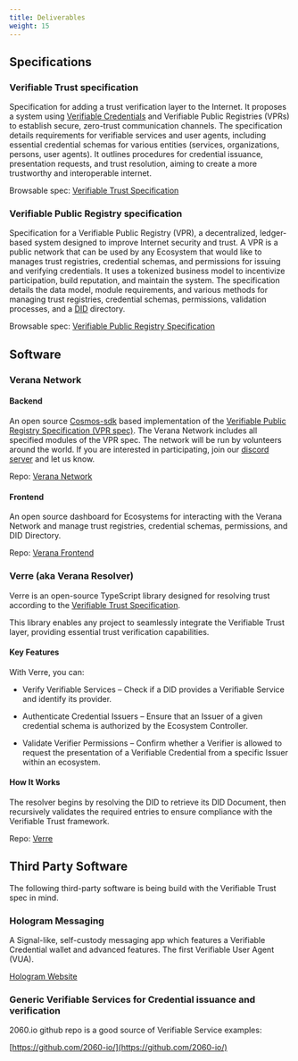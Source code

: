 ```yaml
---
title: Deliverables
weight: 15
---
```

## Specifications

### Verifiable Trust specification

Specification for adding a trust verification layer to the Internet. It proposes a system using [Verifiable Credentials](https://www.w3.org/TR/vc-data-model-2.0/) and Verifiable Public Registries (VPRs) to establish secure, zero-trust communication channels. The specification details requirements for verifiable services and user agents, including essential credential schemas for various entities (services, organizations, persons, user agents). It outlines procedures for credential issuance, presentation requests, and trust resolution, aiming to create a more trustworthy and interoperable internet.

Browsable spec: [Verifiable Trust Specification](https://verana-labs.github.io/verifiable-trust-spec/)

### Verifiable Public Registry specification

Specification for a Verifiable Public Registry (VPR), a decentralized, ledger-based system designed to improve Internet security and trust. A VPR is a public network that can be used by any Ecosystem that would like to manages trust registries, credential schemas, and permissions for issuing and verifying credentials. It uses a tokenized business model to incentivize participation, build reputation, and maintain the system. The specification details the data model, module requirements, and various methods for managing trust registries, credential schemas, permissions, validation processes, and a [DID](https://www.w3.org/TR/did-1.0/) directory.

Browsable spec: [Verifiable Public Registry Specification](https://verana-labs.github.io/verifiable-trust-vpr-spec/)

## Software

### Verana Network

#### Backend

An open source [Cosmos-sdk](https://cosmos.network/) based implementation of the [Verifiable Public Registry Specification (VPR spec)](https://github.com/verana-labs/verifiable-trust-vpr-spec). The Verana Network includes all specified modules of the VPR spec. The network will be run by volunteers around the world. If you are interested in participating, join our [discord server](https://verana.io) and let us know.

Repo: [Verana Network](https://github.com/verana-labs/verana-blockchain)

#### Frontend

An open source dashboard for Ecosystems for interacting with the Verana Network and manage trust registries, credential schemas, permissions, and DID Directory.

Repo: [Verana Frontend](https://github.com/verana-labs/verana-frontend)

### Verre (aka Verana Resolver)

Verre is an open-source TypeScript library designed for resolving trust according to the [Verifiable Trust Specification](https://verana-labs.github.io/verifiable-trust-spec/).

This library enables any project to seamlessly integrate the Verifiable Trust layer, providing essential trust verification capabilities.

#### Key Features

With Verre, you can:

- Verify Verifiable Services – Check if a DID provides a Verifiable Service and identify its provider.

- Authenticate Credential Issuers – Ensure that an Issuer of a given credential schema is authorized by the Ecosystem Controller.

- Validate Verifier Permissions – Confirm whether a Verifier is allowed to request the presentation of a Verifiable Credential from a specific Issuer within an ecosystem.

#### How It Works

The resolver begins by resolving the DID to retrieve its DID Document, then recursively validates the required entries to ensure compliance with the Verifiable Trust framework.

Repo: [Verre](https://github.com/verana-labs/verre)

## Third Party Software

The following third-party software is being build with the Verifiable Trust spec in mind.

### Hologram Messaging

A Signal-like, self-custody messaging app which features a Verifiable Credential wallet and advanced features. The first Verifiable User Agent (VUA).

[Hologram Website](https://hologram.zone)

### Generic Verifiable Services for Credential issuance and verification

2060.io github repo is a good source of Verifiable Service examples:

[https://github.com/2060-io/](https://github.com/2060-io/)